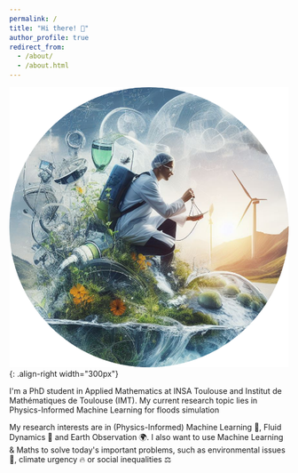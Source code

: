 ```yaml
---
permalink: /
title: "Hi there! 👋"
author_profile: true
redirect_from: 
  - /about/
  - /about.html
---
```


![Illustration showing my interests](/images/image_about_cropped.png){: .align-right width="300px"}

I'm a PhD student in Applied Mathematics at INSA Toulouse and Institut de Mathématiques de Toulouse (IMT). 
My current research topic lies in Physics-Informed Machine Learning for floods simulation

My research interests are in (Physics-Informed) Machine Learning 🤖, Fluid Dynamics 🌊 and Earth Observation 🌍. 
I also want to use Machine Learning & Maths to solve today's important problems, such as environmental issues 🌱, climate urgency 🔥 or social inequalities ⚖️


